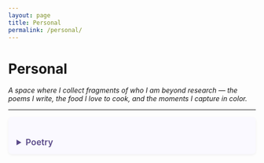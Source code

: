 ```yaml
---
layout: page
title: Personal
permalink: /personal/
---
```


<style>
summary {
  font-size: 1.25em;
  font-weight: 600;
  color: #5b4b8a;
  cursor: pointer;
  margin-top: 1.5em;
}
details {
  background: #faf9ff;
  border-radius: 8px;
  padding: 1em 1.2em;
  margin-bottom: 1em;
  box-shadow: 0 2px 5px rgba(0,0,0,0.05);
}
details[open] summary {
  color: #3a2c73;
}
blockquote {
  background: #f8f8fb;
  border-left: 4px solid #bfa5ff;
  padding: 0.8em 1em;
  font-style: italic;
}
img {
  border-radius: 10px;
  box-shadow: 0 3px 8px rgba(0,0,0,0.08);
  margin: 10px 0;
  max-width: 100%;
}

@import url('https://fonts.googleapis.com/css2?family=Dancing+Script:wght@500&family=Shadows+Into+Light&display=swap');
.poem {
  font-family: 'Shadows Into Light', 'Dancing Script', cursive;
  font-size: 1.15em;
  line-height: 1.6;
  color: #333;
  letter-spacing: 0.3px;
  margin-left: 1em;
}
</style>

# Personal  

*A space where I collect fragments of who I am beyond research — the poems I write, the food I love to cook, and the moments I capture in color.*

---

<details>
<summary> Poetry</summary>

Since childhood, I’ve carried a quiet inability to speak my emotions aloud.  
But somewhere in that silence, I discovered writing, not only as a way to understand my own feelings, but as a way to step into others’.  

People often call me an empath, and perhaps they’re right.  
When I write, I don’t just express what I feel; I inhabit what *someone else* might be feeling.  
Their grief, their hesitation, their quiet hopes, they live through my words before I even realize it.  

Writing, for me, is both mirror and refuge.  
It’s how I translate emotion into something I can finally see.
Below, I share a few of my pieces — reflections that speak in the language I couldn’t always find.  
I’m always open to thoughts, reflections, and feedback on how they make you feel.

### Forgetting Myself  
<div class="poem">
This body doesn’t feel like mine anymore.  
The constant conflict  
of heart against brain.  

What they want, I can’t face.  
Their impositions twist my fears,  
and this burden  
shatters me into tears.  

Lost feelings.  
Lost goals.  
Living like a constant devil,  
I don’t empathize anymore.  

Content in their desires,  
I accepted my fate.  
Feeling so numb,  
every heart seems fake.  

You dragged me into your world,  
and I confined my own.  

Kill all my wants,  
but let me breathe freely  
once more.  
</div>

> *A quiet descent into losing the self to everything that isn’t you.*
### Story Behind *Forgetting Myself*

This poem was born during one of the heaviest periods of my life — sometime in my master’s, when everything around me felt like a test of endurance.  

I was trying to do everything I thought I was supposed to do — pushing myself to excel, to prove I belonged, to become someone the world would recognize.  
Research was new to me then, and at first, it felt beautiful — the curiosity, the creation, the sense of building something meaningful. But slowly, I began to feel like I was losing the part of myself that made me *feel*.  

The more I tried to become what others expected, the more mechanical I became. Every decision felt like it belonged to someone else.  
The warmth I used to find in small moments — empathy, connection, even compassion — started fading.  
People around me began to feel like machines, and so did I.  

That’s when I wrote *Forgetting Myself* — not to lament the loss, but to name it.  
It was my way of saying: I see what’s slipping away, and I want to find my way back to being human again.


---

<details>
<summary> Cooking</summary>


---

<details>
<summary> Painting</summary>


</details>
